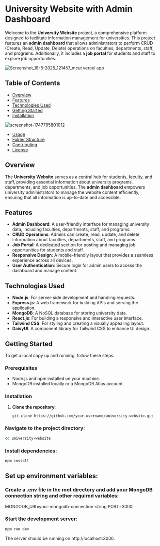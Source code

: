 # University Website with Admin Dashboard

Welcome to the **University Website** project, a comprehensive platform designed to facilitate information management for universities. This project features an **admin dashboard** that allows administrators to perform CRUD (Create, Read, Update, Delete) operations on faculties, departments, staff, and programs. Additionally, it includes a **job portal** for students and staff to explore job opportunities.

![Screenshot_18-5-2025_121457_mcut vercel app](https://github.com/user-attachments/assets/14a624a1-356f-45fe-825b-d744f94d57e6)


## Table of Contents

- [Overview](#overview)
- [Features](#features)
- [Technologies Used](#technologies-used)
- [Getting Started](#getting-started)
- [Installation](#installation)

![screenshot-1747795801012](https://github.com/user-attachments/assets/42a09c65-2e35-4fd3-a5eb-5c482f92e2e5)

- [Usage](#usage)
- [Folder Structure](#folder-structure)
- [Contributing](#contributing)
- [License](#license)

## Overview

The **University Website** serves as a central hub for students, faculty, and staff, providing essential information about university programs, departments, and job opportunities. The **admin dashboard** empowers university administrators to manage the website content efficiently, ensuring that all information is up-to-date and accessible.

## Features

- **Admin Dashboard**: A user-friendly interface for managing university data, including faculties, departments, staff, and programs.
- **CRUD Operations**: Admins can create, read, update, and delete information about faculties, departments, staff, and programs.
- **Job Portal**: A dedicated section for posting and managing job opportunities for students and staff.
- **Responsive Design**: A mobile-friendly layout that provides a seamless experience across all devices.
- **User Authentication**: Secure login for admin users to access the dashboard and manage content.

## Technologies Used

- **Node.js**: For server-side development and handling requests.
- **Express.js**: A web framework for building APIs and serving the application.
- **MongoDB**: A NoSQL database for storing university data.
- **React.js**: For building a responsive and interactive user interface.
- **Tailwind CSS**: For styling and creating a visually appealing layout.
- **DaisyUI**: A component library for Tailwind CSS to enhance UI design.

## Getting Started

To get a local copy up and running, follow these steps:

### Prerequisites

- Node.js and npm installed on your machine.
- MongoDB installed locally or a MongoDB Atlas account.

### Installation

1. **Clone the repository**:

   ```bash
   git clone https://github.com/your-username/university-website.git

### Navigate to the project directory:

```bash
cd university-website
```
### Install dependencies:

```bash
npm install
```
## Set up environment variables:

### Create a .env file in the root directory and add your MongoDB connection string and other required variables:

MONGODB_URI=your-mongodb-connection-string
PORT=3000
### Start the development server:

```bash
npm run dev
```
The server should be running on http://localhost:3000.
